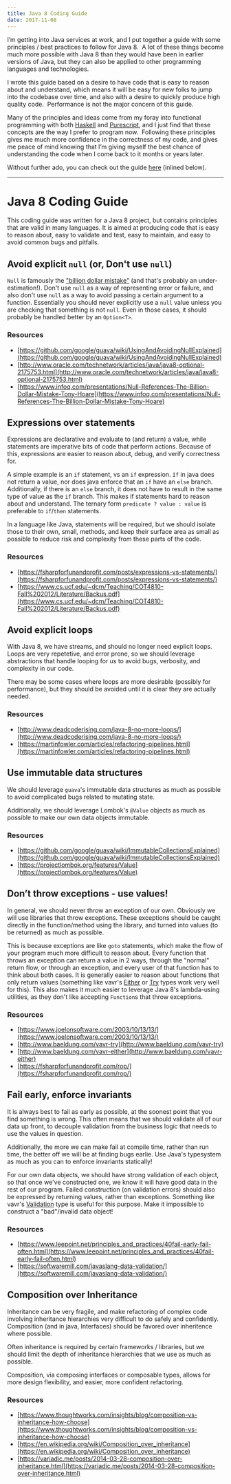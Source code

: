 ```yaml
---
title: Java 8 Coding Guide
date: 2017-11-08
---
```


I’m getting into Java services at work, and I put together a guide with some principles / best practices to follow for Java 8.  A lot of these things become much more possible with Java 8 than they would have been in earlier versions of Java, but they can also be applied to other programming languages and technologies.

I wrote this guide based on a desire to have code that is easy to reason about and understand, which means it will be easy for new folks to jump into the codebase over time, and also with a desire to quickly produce high quality code.  Performance is not the major concern of this guide.

Many of the principles and ideas come from my foray into functional programming with both [Haskell](https://www.haskell.org) and [Purescript](http://www.purescript.org), and I just find that these concepts are the way I prefer to program now.  Following these principles gives me much more confidence in the correctness of my code, and gives me peace of mind knowing that I’m giving myself the best chance of understanding the code when I come back to it months or years later.

Without further ado, you can check out the guide [here](https://gist.github.com/throughnothing/4a14dd3e4ab5e68eb154123ad11dae79) (inlined below).


<p/>
<hr/>
<p/>

Java 8 Coding Guide
=====================

This coding guide was written for a Java 8 project, but contains principles
that are valid in many languages.  It is aimed at producing code that is easy
to reason about, easy to validate and test, easy to maintain, and easy to
avoid common bugs and pitfalls.

## Avoid explicit `null` (or, Don't use `null`)

`Null` is famously the ["billion dollar mistake"](https://www.lucidchart.com/techblog/2015/08/31/the-worst-mistake-of-computer-science/) (and that's probably an
under-estimation!). Don't use `null` as a way of representing error or failure,
and also don't use `null` as a way to avoid passing a certain argument to a
function.  Essentially you should never explicitly use a `null` value unless
you are checking that something is not `null`.  Even in those cases, it
should probably be handled better by an `Option<T>`.

### Resources
* [https://github.com/google/guava/wiki/UsingAndAvoidingNullExplained](https://github.com/google/guava/wiki/UsingAndAvoidingNullExplained)
* [http://www.oracle.com/technetwork/articles/java/java8-optional-2175753.html](http://www.oracle.com/technetwork/articles/java/java8-optional-2175753.html)
* [https://www.infoq.com/presentations/Null-References-The-Billion-Dollar-Mistake-Tony-Hoare](https://www.infoq.com/presentations/Null-References-The-Billion-Dollar-Mistake-Tony-Hoare)


## Expressions over statements

Expressions are declarative and evaluate to (and return) a value, while
statements are imperative bits of code that perform actions. Because of this,
expressions are easier to reason about, debug, and verify correctness for.

A simple example is an `if` statement, vs an `if` expression. `If` in java
does not return a value, nor does java enforce that an `if` have an `else` branch.
Additionally, if there is an `else` branch, it does not have to result in
the same type of value as the `if` branch.  This makes if statements hard to
reason about and understand.  The ternary form `predicate ? value : value` is
preferable to `if`/`then` statements.

In a language like Java, statements will be required, but we should isolate
those to their own, small, methods, and keep their surface area as small as
possible to reduce risk and complexity from these parts of the code.

### Resources
* [https://fsharpforfunandprofit.com/posts/expressions-vs-statements/](https://fsharpforfunandprofit.com/posts/expressions-vs-statements/)
* [https://www.cs.ucf.edu/~dcm/Teaching/COT4810-Fall%202012/Literature/Backus.pdf](https://www.cs.ucf.edu/~dcm/Teaching/COT4810-Fall%202012/Literature/Backus.pdf)


## Avoid explicit loops

With Java 8, we have streams, and should no longer need explicit loops.  Loops
are very repetetive, and error prone, so we should leverage abstractions that
handle looping for us to avoid bugs, verbosity, and complexity in our code.

There may be some cases where loops are more desirable
(possibly for performance), but they should be avoided until it is clear they
are actually needed.

### Resources
* [http://www.deadcoderising.com/java-8-no-more-loops/](http://www.deadcoderising.com/java-8-no-more-loops/)
* [https://martinfowler.com/articles/refactoring-pipelines.html](https://martinfowler.com/articles/refactoring-pipelines.html)


## Use immutable data structures

We should leverage `guava`'s immutable data structures as much as possible to
avoid complicated bugs related to mutating state.

Additionally, we should leverage Lombok's `@Value` objects as much as possible
to make our own data objects immutable.

### Resources
* [https://github.com/google/guava/wiki/ImmutableCollectionsExplained](https://github.com/google/guava/wiki/ImmutableCollectionsExplained)
* [https://projectlombok.org/features/Value](https://projectlombok.org/features/Value)


## Don’t throw exceptions - use values!

In general, we should never throw an exception of our own. Obviously we will
use libraries that throw exceptions.  These exceptions should be caught directly
in the function/method using the library, and turned into values (to be returned)
as much as possible.

This is because exceptions are like `goto` statements, which make the flow
of your program much more difficult to reason about.  Every function that throws
an exception can return a value in 2 ways, through the "normal" return flow,
or through an exception, and every user of that function has to think about
both cases.  It is generally easier to reason about functions that only return
values (something like vavr's [Either](http://www.baeldung.com/vavr-either) or
[Try](http://www.baeldung.com/vavr-try) types work very well for this).  This
also makes it much easier to leverage Java 8's lambda-using utilities, as they
don't like accepting `Function`s that throw exceptions.

### Resources
* [https://www.joelonsoftware.com/2003/10/13/13/](https://www.joelonsoftware.com/2003/10/13/13/)
* [http://www.baeldung.com/vavr-try](http://www.baeldung.com/vavr-try)
* [http://www.baeldung.com/vavr-either](http://www.baeldung.com/vavr-either)
* [https://fsharpforfunandprofit.com/rop/](https://fsharpforfunandprofit.com/rop/)


## Fail early, enforce invariants

It is always best to fail as early as possible, at the soonest point that you
find something is wrong.  This often means that we should validate all of our
data up front, to decouple validation from the business logic that needs to
use the values in question.

Additionally, the more we can make fail at compile time, rather than run time,
the better off we will be at finding bugs earlie.  Use Java's typesystem as much
as you can to enforce invariants statically!

For our own data objects, we should have strong validation of each object, so
that once we've constructed one, we know it will have good data in the rest of
our program.  Failed construction (on validation errors) should also be
expressed by returning values, rather than exceptions.  Something like vavr's
[Validation]() type is useful for this purpose. Make it impossible to construct
a "bad"/invalid data object!

### Resources
* [https://www.leepoint.net/principles_and_practices/40fail-early-fail-often.html](https://www.leepoint.net/principles_and_practices/40fail-early-fail-often.html)
* [https://softwaremill.com/javaslang-data-validation/](https://softwaremill.com/javaslang-data-validation/)

## Composition over Inheritance

Inheritance can be very fragile, and make refactoring of complex code involving
inheritance hierarchies very difficult to do safely and confidently.
Composition (and in java, Interfaces) should be favored over inheritence
where possible.

Often inheritance is required by certain frameworks / libraries, but we should
limit the depth of inheritance hierarchies that we use as much as possible.

Composition, via composing interfaces or composable types, allows for
more design flexibility, and easier, more confident refactoring.

### Resources
* [https://www.thoughtworks.com/insights/blog/composition-vs-inheritance-how-choose](https://www.thoughtworks.com/insights/blog/composition-vs-inheritance-how-choose)
* [https://en.wikipedia.org/wiki/Composition_over_inheritance](https://en.wikipedia.org/wiki/Composition_over_inheritance)
* [https://variadic.me/posts/2014-03-28-composition-over-inheritance.html](https://variadic.me/posts/2014-03-28-composition-over-inheritance.html)